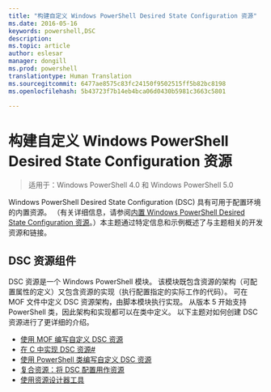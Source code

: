 ```yaml
---
title: "构建自定义 Windows PowerShell Desired State Configuration 资源"
ms.date: 2016-05-16
keywords: powershell,DSC
description: 
ms.topic: article
author: eslesar
manager: dongill
ms.prod: powershell
translationtype: Human Translation
ms.sourcegitcommit: 6477ae8575c83fc24150f9502515ff5b82bc8198
ms.openlocfilehash: 5b43723f7b14eb4bca06d0430b5981c3663c5801

---
```


# 构建自定义 Windows PowerShell Desired State Configuration 资源

> 适用于：Windows PowerShell 4.0 和 Windows PowerShell 5.0

Windows PowerShell Desired State Configuration (DSC) 具有可用于配置环境的内置资源。 （有关详细信息，请参阅[内置 Windows PowerShell Desired State Configuration 资源](builtInResource.md)。）本主题通过特定信息和示例概述了与主题相关的开发资源和链接。

## DSC 资源组件

DSC 资源是一个 Windows PowerShell 模块。 该模块既包含资源的架构（可配置属性的定义）又包含资源的实现（执行配置指定的实际工作的代码）。 可在 MOF 文件中定义 DSC 资源架构，由脚本模块执行实现。 从版本 5 开始支持 PowerShell 类，因此架构和实现都可以在类中定义。 以下主题对如何创建 DSC 资源进行了更详细的介绍。

* [使用 MOF 编写自定义 DSC 资源](authoringResourceMOF.md) 
* [在 C 中实现 DSC 资源#](authoringResourceMofCS.md) 
* [使用 PowerShell 类编写自定义 DSC 资源](authoringResourceClass.md) 
* [复合资源：将 DSC 配置用作资源](authoringResourceComposite.md) 
* [使用资源设计器工具](authoringResourceMofDesigner.md) 




<!--HONumber=Aug16_HO3-->


